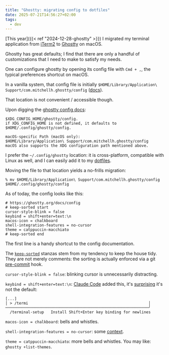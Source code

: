 ```yaml
---
title: "Ghostty: migrating config to dotfiles"
date: 2025-07-21T14:56:27+02:00
tags:
  - dev
---
```


[This year]({{< ref "2024-12-28-ghostty" >}}) I migrated my terminal
application from [iTerm2](https://iterm2.com/) to
[Ghostty](https://ghostty.org/) on macOS.

Ghostty has great defaults; I find that there are only a handful of
customizations that I need to make to satisfy my needs.

One can configure ghostty by opening its config file with `Cmd + ,`, the typical
preferences shortcut on macOS.

In a vanilla system, that config file is initially `$HOME/Library/Application\
Support/com.mitchellh.ghostty/config`
([docs](https://ghostty.org/docs/config#macos-specific-path-(macos-only):)).

That location is not convenient / accessible though.

Upon digging the [ghostty config docs](https://ghostty.org/docs/config):

```
$XDG_CONFIG_HOME/ghostty/config.
if XDG_CONFIG_HOME is not defined, it defaults to $HOME/.config/ghostty/config.

macOS-specific Path (macOS only):
$HOME/Library/Application\ Support/com.mitchellh.ghostty/config
macOS also supports the XDG configuration path mentioned above.
```

I prefer the `~/.config/ghostty` location: it is cross-platform, compatible with
Linux as well, and I can easily add it to my
[dotfiles](https://github.com/thiagowfx/.dotfiles/blob/master/ghostty/config).

Moving the file to that location yields a no-frills migration:

```shell
% mv $HOME/Library/Application\ Support/com.mitchellh.ghostty/config $HOME/.config/ghostty/config
```

As of today, the config looks like this:

```
# https://ghostty.org/docs/config
# keep-sorted start
cursor-style-blink = false
keybind = shift+enter=text:\n
macos-icon = chalkboard
shell-integration-features = no-cursor
theme = catppuccin-macchiato
# keep-sorted end
```

The first line is a handy shortcut to the config documentation.

The [`keep-sorted`](https://github.com/google/keep-sorted) stanzas stem from my
tendency to keep the house tidy. They are not merely comments: the sorting is
actually enforced via a git [pre-commit](https://pre-commit.com/) hook.

`cursor-style-blink = false`: blinking cursor is unnecessarily distracting.

`keybind = shift+enter=text:\n`: [Claude Code](https://www.anthropic.com/claude-code) added this, it's [surprising](https://github.com/ghostty-org/ghostty/discussions/7780) it's not the default:

```
[...]
│ > /termi                                                     │
───────────────────────────────────────────────────────────────╯
  /terminal-setup   Install Shift+Enter key binding for newlines
```

`macos-icon = chalkboard`: bells and whistles.

`shell-integration-features = no-cursor`: some
[context](https://github.com/ghostty-org/ghostty/discussions/2812#discussioncomment-11686920).

`theme = catppuccin-macchiato`: more bells and whistles. You may like: `ghostty
+list-themes`.
